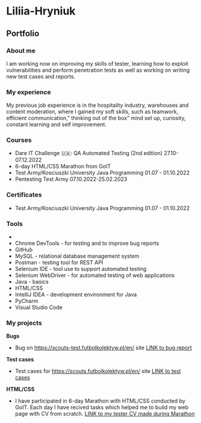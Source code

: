 # Liliia-Hryniuk
## Portfolio

### About me
I am working now on improving my skills of tester, learning how to exploit vulnerabilities and perform penetration tests as well as working on writing new test cases and reports.

### My experience
My previous job experience is in the hospitality industry, warehouses and content moderation, where I gained my soft skills, such as teamwork, efficient communication,” thinking out of the box” mind set up, curiosity, constant learning and self improvement.





### Courses
* Dare IT Challenge 🇺🇦: QA Automated Testing (2nd edition) 27.10-07.12.2022
* 6-day HTML/CSS Marathon from GoIT
* Test Army/Kosciuszki University Java Programming 01.07 - 01.10.2022
* Pentesting Test Army 07.10.2022-25.02.2023 

### Certificates

* Test Army/Kosciuszki University Java Programming 01.07 - 01.10.2022


### Tools 
* 
* Chrome DevTools - for testing and to improve bug reports
* GitHub
* MySQL - relational database management system
* Postman - testing tool for REST API
* Selenium IDE - tool use to support automated testing
* Selenium WebDriver - for automated testing of web applications
* Java - basics 
* HTML/CSS
* IntelliJ IDEA - development environment for Java
* PyCharm
* Visual Studio Code



### My projects
**Bugs**
* Bug on https://scouts-test.futbolkolektyw.pl/en/ site [LINK to bug report](https://drive.google.com/drive/folders/13L4rcR8afSn_grxFdiXD5Q1zE4Deuhmy?usp=share_link)

**Test cases**
* Test cases for https://scouts.futbolkolektyw.pl/en/ site [LINK to test cases](https://drive.google.com/drive/folders/11jEwVFXEcGZzTHmKLvG7vx48bGX_SbAz?usp=share_link)

**HTML/CSS**
* I have participated in 6-day Marathon with HTML/CSS conducted by GoIT. Each day I have recived tasks which helped me to build my web page with CV from scratch. 
  [LINK to my tester CV made during Marathon](https://liliia-hryniuk-cv.netlify.app/)
	



